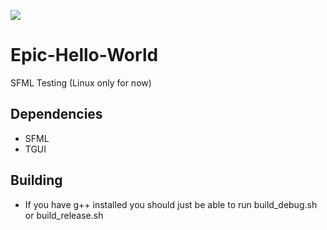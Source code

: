 ![](https://repository-images.githubusercontent.com/437589831/638cc268-0e86-49bc-9f8b-6397129fef50)

# Epic-Hello-World
 SFML Testing (Linux only for now)

Dependencies
--------------------------
 - SFML 
 - TGUI 

Building
-------------------------
 - If you have g++ installed you should just be able to run build_debug.sh or build_release.sh 

